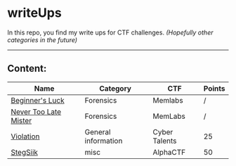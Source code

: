 # writeUps
In this repo, you find my write ups for CTF challenges. *(Hopefully other categories in the future)*

---
## Content:

| Name| Category| CTF| Points|  
| --- | --- | --- | --- |
|[Beginner's Luck](./MemLabs/Lab%201%20-%20Beginner's%20Luck.md)|Forensics|Memlabs|/|
|[Never Too Late Mister](./MemLabs/Lab%200%20-%20Never%20Too%20Late%20Mister.md)|Forensics|MemLabs|/|
|[Violation](./Algeria%20National%20Cybersecurity%20CTF%202021%20-%20Cyber%20Talents/violation.md)|General information|Cyber Talents|25
|[StegSiik](./AlphaCTF/StegSiik.md)|misc|AlphaCTF|50
        